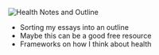 ![Health Notes and Outline](Health%20Notes%20and%20Outline.png)
- Sorting my essays into an outline
- Maybe this can be a good free resource
- Frameworks on how I think about health